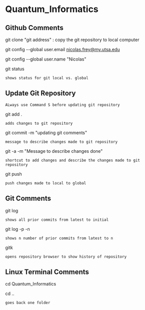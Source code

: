 # Quantum_Informatics


## Github Comments

git clone "git address" : copy the git repository to local computer

git config --global user.email nicolas.frey@my.utsa.edu

git config --global user.name "Nicolas"

git status

    shows status for git local vs. global




## Update Git Repository 

    ALways use Command S before updating git repository

git add .

    adds changes to git repository

git commit -m "updating git comments"

    message to describe changes made to git repository

git -a -m "Message to describe changes done"

    shortcut to add changes and describe the changes made to git repository

git push

    push changes made to local to global


## Git Comments

git log

    shows all prior commits from latest to initial

git log -p -n

    shows n number of prior commits from latest to n

gitk

    opens repository browser to show history of repository


## Linux Terminal Comments
cd Quantum_Informatics

cd ..

    goes back one folder
